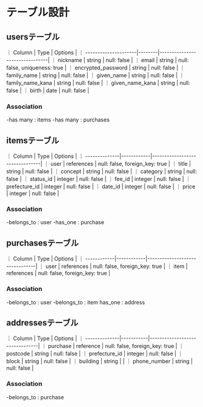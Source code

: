 # テーブル設計

## usersテーブル

｜ Column               | Type   | Options                        |
｜ ---------------------|--------|--------------------------------|
｜ nickname             | string | null: false                    |
｜ email                | string | null: false, uniqueness: true  |
｜ encrypted_password   | string | null: false                    |
｜ family_name          | string | null: false                    |
｜ given_name           | string | null: false                    |
｜ family_name_kana     | string | null: false                    |
｜ given_name_kana      | string | null: false                    |
｜ birth                | date   | null: false                    |

### Association

-has many : items
-has many : purchases

## itemsテーブル

｜ Column        | Type       | Options                        |
｜ --------------|------------|--------------------------------|
｜ user          | references | null: false, foreign_key: true |
｜ title         | string     | null: false                    |
｜ concept       | string     | null: false                    |
｜ category      | string     | null: false                    |
｜ status_id     | integer    | null: false                    |
｜ fee_id        | integer    | null: false                    |
｜ prefecture_id | integer    | null: false                    |
｜ date_id       | integer    | null: false                    |
｜ price         | integer    | null: false                    |

### Association

-belongs_to : user
-has_one : purchase

## purchasesテーブル

｜ Column      | Type       | Options                        |
｜ ------------|------------|--------------------------------|
｜ user        | references | null: false, foreign_key: true |
｜ item        | references | null: false, foreign_key: true |

### Association

-belongs_to : user
-belongs_to : item
has_one : address

## addressesテーブル

｜ Column        | Type      | Options                        |
｜ --------------|-----------|--------------------------------|
｜ purchase      | reference | null: false, foreign_key: true |
｜ postcode      | string    | null: false                    |
｜ prefecture_id | integer   | null: false                    |
｜ block         | string    | null: false                    |
｜ building      | string    |                                |
｜ phone_number  | string    | null: false                    |

### Association

-belongs_to : purchase